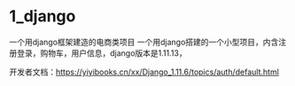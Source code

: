 # 1_django
一个用django框架建造的电商类项目
一个用django搭建的一个小型项目，内含注册登录，购物车，用户信息，django版本是1.11.13，

开发者文档：https://yiyibooks.cn/xx/Django_1.11.6/topics/auth/default.html
